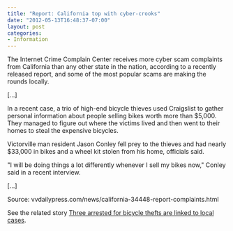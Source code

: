 ```yaml
---
title: "Report: California top with cyber-crooks"
date: "2012-05-13T16:48:37-07:00"
layout: post
categories:
- Information
---
```


The Internet Crime Complain Center receives more cyber scam complaints from California than any other state in the nation, according to a recently released report, and some of the most popular scams are making the rounds locally.  
  
\[...\]

In a recent case, a trio of high-end bicycle thieves used Craigslist to gather personal information about people selling bikes worth more than $5,000. They managed to figure out where the victims lived and then went to their homes to steal the expensive bicycles.

Victorville man resident Jason Conley fell prey to the thieves and had nearly $33,000 in bikes and a wheel kit stolen from his home, officials said.

"I will be doing things a lot differently whenever I sell my bikes now," Conley said in a recent interview.

\[...\]

Source: vvdailypress.com/news/california-34448-report-complaints.html

See the related story [Three arrested for bicycle thefts are linked to local cases](/2012/05/three-arrested-for-bicycle-thefts-are-linked-to-local-cases/ "Three arrested for bicycle thefts are linked to local cases").